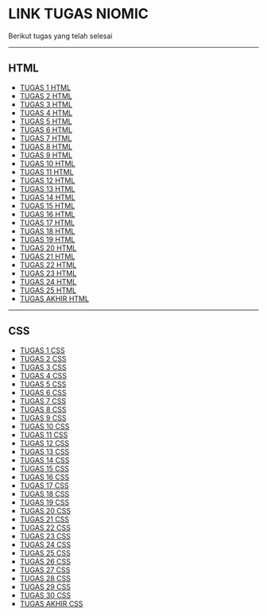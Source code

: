 <!ODCTYPE html>
<html>
  <body>
    <h1>LINK TUGAS NIOMIC</h1>
    <p>Berikut tugas yang telah selesai</p>
    <hr>
    <h2>HTML</h2>
    <ul type="square">
      <li><a href="https://github.com/simonfredy/tugas_1_html.git">TUGAS 1 HTML</a></li>
      <li><a href="https://github.com/simonfredy/tugas_2_html.git">TUGAS 2 HTML</a></li>
      <li><a href="https://github.com/simonfredy/tugas_3_html.git">TUGAS 3 HTML</a></li>
      <li><a href="https://github.com/simonfredy/tugas_4_html.git">TUGAS 4 HTML</a></li>
      <li><a href="https://github.com/simonfredy/tugas_5_html.git">TUGAS 5 HTML</a></li>
      <li><a href="https://github.com/simonfredy/tugas_6_html.git">TUGAS 6 HTML</a></li>
      <li><a href="https://github.com/simonfredy/tugas_7_html.git">TUGAS 7 HTML</a></li>
      <li><a href="https://github.com/simonfredy/tugas_8_html.git">TUGAS 8 HTML</a></li>
      <li><a href="https://github.com/simonfredy/tugas_9_html.git">TUGAS 9 HTML</a></li>
      <li><a href="https://github.com/simonfredy/tugas_10_html.git">TUGAS 10 HTML</a></li>
      <li><a href="https://github.com/simonfredy/tugas_11_html.git">TUGAS 11 HTML</a></li>
      <li><a href="https://github.com/simonfredy/tugas_12_html.git">TUGAS 12 HTML</a></li>
      <li><a href="https://github.com/simonfredy/tugas_13_html.git">TUGAS 13 HTML</a></li>
      <li><a href="https://github.com/simonfredy/tugas_14_html.git">TUGAS 14 HTML</a></li>
      <li><a href="https://github.com/simonfredy/tugas_15_html.git">TUGAS 15 HTML</a></li>
      <li><a href="https://github.com/simonfredy/tugas_16_html.git">TUGAS 16 HTML</a></li>
      <li><a href="https://github.com/simonfredy/tugas_17_html.git">TUGAS 17 HTML</a></li>
      <li><a href="https://github.com/simonfredy/tugas_18_html.git">TUGAS 18 HTML</a></li>
      <li><a href="https://github.com/simonfredy/tugas_19_html.git">TUGAS 19 HTML</a></li>
      <li><a href="https://github.com/simonfredy/tugas_20_html.git">TUGAS 20 HTML</a></li>
      <li><a href="https://github.com/simonfredy/tugas_21_html.git">TUGAS 21 HTML</a></li>
      <li><a href="https://github.com/simonfredy/tugas_22_html.git">TUGAS 22 HTML</a></li>
      <li><a href="https://github.com/simonfredy/tugas_23_html.git">TUGAS 23 HTML</a></li>
      <li><a href="https://github.com/simonfredy/tugas_24_html.git">TUGAS 24 HTML</a></li>
      <li><a href="https://github.com/simonfredy/tugas_25_html.git">TUGAS 25 HTML</a></li>
      <li><a href="https://github.com/simonfredy/tugas_akhir_html.git">TUGAS AKHIR HTML</a></li>
    </ul>
    <hr>
    <h2>CSS</h2>
    <ul type="square">
      <li><a href="https://github.com/simonfredy/tugas_1_css.git">TUGAS 1 CSS</a></li>
      <li><a href="https://github.com/simonfredy/tugas_2_css.git">TUGAS 2 CSS</a></li>
      <li><a href="https://github.com/simonfredy/tugas_3_css.git">TUGAS 3 CSS</a></li>
      <li><a href="https://github.com/simonfredy/tugas_4_css.git">TUGAS 4 CSS</a></li>
      <li><a href="https://github.com/simonfredy/tugas_5_css.git">TUGAS 5 CSS</a></li>
      <li><a href="https://github.com/simonfredy/tugas_6_css.git">TUGAS 6 CSS</a></li>
      <li><a href="https://github.com/simonfredy/tugas_7_css.git">TUGAS 7 CSS</a></li>
      <li><a href="https://github.com/simonfredy/tugas_8_css.git">TUGAS 8 CSS</a></li>
      <li><a href="https://github.com/simonfredy/tugas_9_css.git">TUGAS 9 CSS</a></li>
      <li><a href="https://github.com/simonfredy/tugas_10_css.git">TUGAS 10 CSS</a></li>
      <li><a href="https://github.com/simonfredy/tugas_11_css.git">TUGAS 11 CSS</a></li>
      <li><a href="https://github.com/simonfredy/tugas_12_css.git">TUGAS 12 CSS</a></li>
      <li><a href="https://github.com/simonfredy/tugas_13_css.git">TUGAS 13 CSS</a></li>
      <li><a href="https://github.com/simonfredy/tugas_14_css.git">TUGAS 14 CSS</a></li>
      <li><a href="https://github.com/simonfredy/tugas_15_css.git">TUGAS 15 CSS</a></li>
      <li><a href="https://github.com/simonfredy/tugas_16_css.git">TUGAS 16 CSS</a></li>
      <li><a href="https://github.com/simonfredy/tugas_17_css.git">TUGAS 17 CSS</a></li>
      <li><a href="https://github.com/simonfredy/tugas_18_css.git">TUGAS 18 CSS</a></li>
      <li><a href="https://github.com/simonfredy/tugas_19_css.git">TUGAS 19 CSS</a></li>
      <li><a href="https://github.com/simonfredy/tugas_20_css.git">TUGAS 20 CSS</a></li>
      <li><a href="https://github.com/simonfredy/tugas_21_css.git">TUGAS 21 CSS</a></li>
      <li><a href="https://github.com/simonfredy/tugas_22_css.git">TUGAS 22 CSS</a></li>
      <li><a href="https://github.com/simonfredy/tugas_23_css.git">TUGAS 23 CSS</a></li>
      <li><a href="https://github.com/simonfredy/tugas_24_css.git">TUGAS 24 CSS</a></li>
      <li><a href="https://github.com/simonfredy/tugas_25_css.git">TUGAS 25 CSS</a></li>
      <li><a href="https://github.com/simonfredy/tugas_26_css.git">TUGAS 26 CSS</a></li>
      <li><a href="https://github.com/simonfredy/tugas_27_css.git">TUGAS 27 CSS</a></li>
      <li><a href="https://github.com/simonfredy/tugas_28_css.git">TUGAS 28 CSS</a></li>
      <li><a href="https://github.com/simonfredy/tugas_29_css.git">TUGAS 29 CSS</a></li>
      <li><a href="https://github.com/simonfredy/tugas_30_css.git">TUGAS 30 CSS</a></li>
      <li><a href="https://github.com/simonfredy/tugas_akhir_css.git">TUGAS AKHIR CSS</a></li>
    </ul>
  </body>
